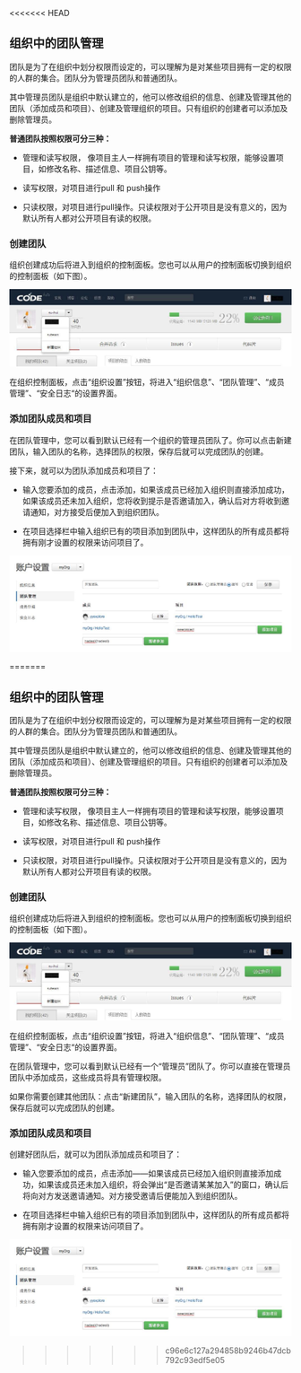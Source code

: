 <<<<<<< HEAD
## 组织中的团队管理

团队是为了在组织中划分权限而设定的，可以理解为是对某些项目拥有一定的权限的人群的集合。团队分为管理员团队和普通团队。

其中管理员团队是组织中默认建立的，他可以修改组织的信息、创建及管理其他的团队（添加成员和项目）、创建及管理组织的项目。只有组织的创建者可以添加及删除管理员。

**普通团队按照权限可分三种：**

* 管理和读写权限， 像项目主人一样拥有项目的管理和读写权限，能够设置项目，如修改名称、描述信息、项目公钥等。

* 读写权限，对项目进行pull 和 push操作

* 只读权限，对项目进行pull操作。只读权限对于公开项目是没有意义的，因为默认所有人都对公开项目有读的权限。

### 创建团队

组织创建成功后将进入到组织的控制面板。您也可以从用户的控制面板切换到组织的控制面板（如下图）。

![](images/FAQ_7_2_1.jpg)

在组织控制面板，点击“组织设置”按钮，将进入“组织信息”、“团队管理”、“成员管理”、“安全日志“的设置界面。

### 添加团队成员和项目

在团队管理中，您可以看到默认已经有一个组织的管理员团队了。你可以点击新建团队，输入团队的名称，选择团队的权限，保存后就可以完成团队的创建。

接下来，就可以为团队添加成员和项目了：

* 输入您要添加的成员，点击添加，如果该成员已经加入组织则直接添加成功，如果该成员还未加入组织，您将收到提示是否邀请加入，确认后对方将收到邀请通知，对方接受后便加入到组织团队。

* 在项目选择栏中输入组织已有的项目添加到团队中，这样团队的所有成员都将拥有刚才设置的权限来访问项目了。

![](images/FAQ_7_2_2.jpg)

 


=======
## 组织中的团队管理

团队是为了在组织中划分权限而设定的，可以理解为是对某些项目拥有一定的权限的人群的集合。团队分为管理员团队和普通团队。

其中管理员团队是组织中默认建立的，他可以修改组织的信息、创建及管理其他的团队（添加成员和项目）、创建及管理组织的项目。只有组织的创建者可以添加及删除管理员。

**普通团队按照权限可分三种：**

* 管理和读写权限， 像项目主人一样拥有项目的管理和读写权限，能够设置项目，如修改名称、描述信息、项目公钥等。

* 读写权限，对项目进行pull 和 push操作

* 只读权限，对项目进行pull操作。只读权限对于公开项目是没有意义的，因为默认所有人都对公开项目有读的权限。

### 创建团队

组织创建成功后将进入到组织的控制面板。您也可以从用户的控制面板切换到组织的控制面板（如下图）。

![](images/FAQ_7_2_1.jpg)

在组织控制面板，点击“组织设置”按钮，将进入“组织信息”、“团队管理”、“成员管理”、“安全日志“的设置界面。

在团队管理中，您可以看到默认已经有一个“管理员”团队了。你可以直接在管理员团队中添加成员，这些成员将具有管理权限。

如果你需要创建其他团队：点击“新建团队”，输入团队的名称，选择团队的权限，保存后就可以完成团队的创建。

### 添加团队成员和项目

创建好团队后，就可以为团队添加成员和项目了：

* 输入您要添加的成员，点击添加——如果该成员已经加入组织则直接添加成功，如果该成员还未加入组织，将会弹出“是否邀请某某加入”的窗口，确认后将向对方发送邀请通知。对方接受邀请后便能加入到组织团队。

* 在项目选择栏中输入组织已有的项目添加到团队中，这样团队的所有成员都将拥有刚才设置的权限来访问项目了。

![](images/FAQ_7_2_2.jpg)
>>>>>>> c96e6c127a294858b9246b47dcb792c93edf5e05
